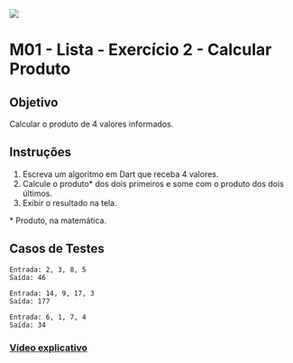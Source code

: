 ﻿![](https://i.imgur.com/xG74tOh.png)

# M01 - Lista - Exercício 2 - Calcular Produto

## Objetivo

Calcular o produto de 4 valores informados.

## Instruções

1. Escreva um algoritmo em Dart que receba 4 valores.
2. Calcule o produto* dos dois primeiros e some com o produto dos dois últimos.
3. Exibir o resultado na tela.

\* Produto, na matemática.

## Casos de Testes

```
Entrada: 2, 3, 8, 5
Saída: 46
```
	
```
Entrada: 14, 9, 17, 3
Saída: 177
```
	
```
Entrada: 6, 1, 7, 4
Saída: 34
```

### [Vídeo explicativo](https://drive.google.com/file/d/11nX5XAttSgfow_LfenLJ3wSrxxDn88ZG/view?usp=sharing)
